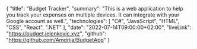 {
    "title": "Budget Tracker",
    "summary": "This is a web application to help you track your expenses on multiple devices. It can integrate with your Google account as well.",
    "technologies": [
        "C#",
        "JavaScript",
        "HTML",
        "CSS",
        "React",
        ".NET"
    ],
    "date": "2022-07-14T09:00:00+02:00",
    "liveLink": "https://budget.jelenkovic.xyz",
    "github": "https://github.com/Amdrija/BudgetApp"
}